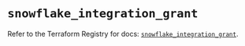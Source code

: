 # `snowflake_integration_grant`

Refer to the Terraform Registry for docs: [`snowflake_integration_grant`](https://registry.terraform.io/providers/snowflake-labs/snowflake/0.87.2/docs/resources/integration_grant).
